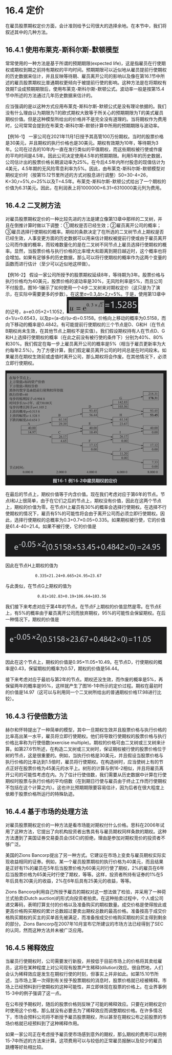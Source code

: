 # 16.4 定价

在雇员股票期权定价方面，会计准则给予公司很大的选择余地。在本节中，我们将叙述其中的几种方法。

## 16.4.1 使用布莱克-斯科尔斯-默顿模型

常常使用的一种方法是基于所谓的预期期限(expected life)，这是指雇员在行使期权或期权到期之前持有期权的平均时间。预期期限可以近似地从雇员提前行使期权的历史数据来估计，并且反映等待期、雇员离开公司的影响以及像在第16.1节中所述的雇员股票期权比普通期权更倾向于被提前行使的影响。这种方法是在将期权有效期T设成预期期限后，使用布莱克-斯科尔斯-默顿公式。波动率一般是按第15.4节中所述的方法通过几年历史数据来估计的。

应当强调的是以这种方式应用布莱克-斯科尔斯-默顿公式是没有理论依据的。我们没有什么理由认为期限为T的欧式期权大致等于所关心的预期期限为T的美式雇员期权价值。但是这种模型所给出的价格并不是完全没有道理的。当将期权作为费用时，公司常常会提到在布莱克-斯科尔斯-默顿计算中所用的预期期限与波动率。

【例16-1】 一家公司在2021年11月1日授予其高管100万份期权。当时的股票价格是30美元，并且期权的执行价格也是30美元。期权有效期为10年，等待期为3年。公司在过去的10年内一直在发行类似的平值期权，而这些期权被行使或作废的平均时间是4.5年。因此公司决定使用4.5年的预期期限。利用5年的历史数据，公司估计出的股票价格长期波动率为25%。在今后4.5年内所付股息的现值估计为4美元，4.5年期的无风险零息利率为5%。因此，由布莱克-斯科尔斯-默顿模型对期权定价时（按第15.12节里所述的方式对股息进行调整）S0=30-4=26，K=30,r=5%,σ=25%以及T=4.5年。布莱克-斯科尔斯-默顿公式给出了一个期权的价值为6.31美元。因此，在利润表上将1000000×6.31=6310000美元列为费用。

## 16.4.2 二叉树方法

对雇员股票期权定价的一种比较先进的方法是建立像第13章中那样的二叉树，并且在倒推计算时做以下调整：①期权是否已经生效；②雇员离开公司的概率；③雇员选择行使期权的概率。期权的条款决定了在所选的二叉树节点上期权是否已经生效，人事变更方面的历史数据可以用来估计期权被提前行使或由于雇员离开公司而作废的概率，而较难数量化的是在二叉树不同节点上雇员选择行使期权的概率。显然，当股票价格与执行价格的比率增大和距离到期日越近时，这个概率也将会增加。如果有足够多的历史数据，那么可以将行使期权的概率作为这两个变量的函数而进行估计（至少可以近似地这样做）。

【例16-2】 假设一家公司所授予的股票期权延续8年，等待期为3年。股票价格与执行价格均为40美元，股票价格的波动率是30%，无风险利率是5%，而且公司不付股息。图16-1展示了如何使用一个4步二叉树来对期权定价（这只是为了演示，在实际中需要更多的步数）。在这里σ=0.3,Δt=2,r=5%。于是，使用第13章中的记号，a=e0.05×2=1.1052，![](images/2024-03-05-14-15-06.png)，d=1/u=0.6543，以及p=(a-d)/(u-d)=0.5158。价格向上移动的概率为0.5158，而向下移动的概率是0.4842。有可能提前行使期权的三个节点是D、G和H（在节点B期权尚未生效，在其他节点上期权不是实值）。我们假设期权持有人在节点D、G和H上选择行使期权的概率（在此之前没有被行使的条件下）分别为40%、80%和30%。我们假定在每一步上雇员离开公司的概率是5%（相当于雇员更新率为大约每年2.5%）。为了方便计算，我们假定雇员离开公司的时间总是在时间段末。如果雇员在期权生效前或虚值时离开公司，那么期权将会作废。在其他情况下，必须立即行使期权。

![](images/2024-03-05-14-15-37.png)

在最后的节点上，期权价值等于内含价值。现在我们考虑对应于第6年的节点。节点I和J上很简单，由于在它们之后的节点上，期权没有价值，因此在这两个节点上，期权的价值为零。在节点H上雇员有30%的概率会选择行使期权。在选择不行使期权的情况下，雇员有5%的可能性将会由于离开公司而必须立即行使期权。因此，选择行使期权的总概率为0.3+0.7×0.05=0.335。如果期权被行使，它的价值是61.4-40=21.4。如果不被行使，它的价值是

![](images/2024-03-05-14-15-56.png)

因此在节点H上期权的值为

                 0.335×21.24+0.665×24.95=23.67

与此类似，在节点G上期权的值为

                  0.81×102.83+0.19×106.64=103.56

我们接下来考虑对应于第4年的节点。在节点F上期权的价值显然是零。在节点E上，有5%的概率由于雇员离开公司而放弃期权，95%的可能性会保留期权。在后一种情况下，期权的价值是

![](images/2024-03-05-14-16-50.png)

因此在这个节点上，期权的价值是0.95×11.05=10.49。在节点D，行使期权的概率是0.43，保留期权的概率为0.57，期权的价值是56.44。

接下来考虑对应于最初与第2年的节点。期权还没生效，而作废的概率是5%，再保留两年的概率是95%，这样就产生了图16-1中所示的定价过程。期权在最初时的价值是14.97（这可以与利用同一个二叉树所给出的普通期权价格17.98进行比较）。

## 16.4.3 行使倍数方法

赫尔和怀特提出了一种简单的模型，其中一旦期权生效并且股票价格与执行价格的比率高出某一水平，雇员将立即行使期权。他们将导致行使期权的股票价格与执行价格比率称为行使倍数(exercise multiple)。期权的价格可由二叉树或三叉树来计算。如第27.6节所述，在构造二叉树或三叉树时，保证期权被行使的股票价格位于树的节点，这是很重要的。例如，当执行价格是30美元，并且假设当股票价格与执行价格的比率达到1.5倍时，雇员将行使期权。在构造树时，应当使树上有的节点正好在股票价格为45美元的水平上。树形的计算与例16-2相似，并且将雇员离开公司的可能性考虑在内。为了估计行使倍数，我们需要从历史数据中计算在行使期权时股票与执行价格的平均倍数（在到期日行使与雇员由于终止工作而行使期权不包括在这个计算之内）。这也许比预期期限要容易估计，因为后者在很大程度上依赖于股票价格所运行的特殊轨迹。

## 16.4.4 基于市场的处理方法

对雇员股票期权定价的一种方法是看市场能对期权付什么价格。思科在2006年试用了这种方法，它提出了向机构投资者出售具有与雇员期权同样条款的期权。这种方法遭到了美国证券交易委员会(SEC)的拒绝，理由是参加对期权竞价的投资者不够广泛。

美国的Zions Bancorp提出了另一种方式。它建议在市场上变卖与雇员期权实际实现收益相同的证券。例如，某一个雇员股票期权的执行价格为40美元，而且结果是正好有1%的雇员在5年后当股票价格为60美元时行使了期权，2%的雇员在6年后当股票价格为65美元时行使了期权，等等。这样，投资者所持有证券的1%在5年后具有20美元的收益，2%在6年后具有25美元的收益，等等。

Zions Bancorp利用自己所授予雇员的期权对这一想法做了检验，并采用了一种荷兰式拍卖(Dutch auction)的形式向投资者拍卖。在这种拍卖过程中，个人或公司递交筹码，表明打算支付的价格以及准备购买的期权数量。成交价格是使得按此或更高价格购买期权的累计总数超过要卖出期权总数的最高价格。准备按高于成交价格购买期权的买主的买单首先被满足，而准备按成交价格购买期权的买主得到剩余的部分。Zions Bancorp在2007年10月宣布它所建议的市场方法已经得到了SEC的认同，然而这种方法并未被广泛应用。

## 16.4.5 稀释效应

当雇员行使期权时，公司需要发行新股，并按低于目前市场上的价格将其卖给雇员，这将在某种程度上对公司现有股票产生稀释(dilution)效应。很自然地，人们会认为稀释效应是发生在期权行使的时刻，但事实上并非如此。如第15.10节所述，当市场上第一次得到有关授予股票期权的消息时，股票价格就已经被稀释。市场上已经预料到行使期权的这种可能性，并立即体现在股票的价格上。在业界事例15-3中的例子强调了这一点。

在公布授予期权时，随后的股票价格则反映了可能的稀释效应。只要在对期权定价时使用这个价格，那么就没有必要去为了稀释效应而调整期权价格。在许多情况下，市场会预料公司将不断授予雇员股票期权，所以甚至在期权公布之前股票的市场价格就已经预料到了这种稀释作用。

如果一家公司正在考虑授予雇员使市场感到意外的期权，那么期权的费用可以用例15-7中所述的方法来计算。这项费用可以与较低的正常雇员报酬以及较少的雇员跳槽等好处相比较。